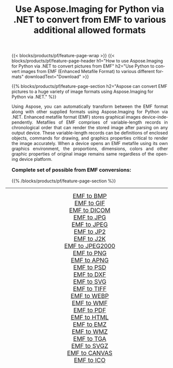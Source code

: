 ﻿---
title: Use Aspose.Imaging for Python via .NET to convert from EMF to various additional allowed formats 
weight: 3920
url: /python-net/conversion/from/emf/ 
lang: en
langdirlevel: 2
locales: zh-hans,ja,it,ru,de,es,fr,nl,id,lt,pl,pt,vi,tr,ko,zh-hant,ar,hi,th,sv,cs,uk,he
description: You can quickly transform from EMF(Enhanced Metafile Format) into various formats using Aspose.Imaging for Python via .NET.
---

{{< blocks/products/pf/feature-page-wrap >}}
{{< blocks/products/pf/feature-page-header h1="How to use Aspose.Imaging for Python via .NET to convert pictures from EMF" h2="Use Python to convert images from EMF (Enhanced Metafile Format) to various different formats" downloadText="Download" >}}


{{% blocks/products/pf/feature-page-section  h2="Aspose can convert EMF pictures to a huge variety of image formats using Aspose.Imaging for Python via .NET." %}}
<p align=justify>Using Aspose, you can automatically transform between the EMF format along with other supplied formats using Aspose.Imaging for Python via .NET. Enhanced metafile format (EMF) stores graphical images device-independently. Metafiles of EMF comprises of variable-length records in chronological order that can render the stored image after parsing on any output device. These variable-length records can be definitions of enclosed objects, commands for drawing, and graphics properties critical to render the image accurately. When a device opens an EMF metafile using its own graphics environment, the proportions, dimensions, colors and other graphic properties of original image remains same regardless of the opening device platform.</p>
<h3 style="margin-top:16px;">
Complete set of possible from EMF conversions:
</h3>
{{% /blocks/products/pf/feature-page-section %}}
<div class="container-fluid productfamilypage bg-gray">
    <div class="convertypes bg-gray agp-content section">
        <div class="container">
		<hr style="margin-left:-20px;"/>
		<div class="row other-converters" style="gap: 10px;font-size: 19px;text-align:center;">
		    <div class='col-md-3 other-converter remove-lp remove-rp'><a href="/imaging/python-net/conversion/emf-to-bmp/" style="padding:15px;">EMF to BMP</a></div><div class='col-md-3 other-converter remove-lp remove-rp'><a href="/imaging/python-net/conversion/emf-to-gif/" style="padding:15px;">EMF to GIF</a></div><div class='col-md-3 other-converter remove-lp remove-rp'><a href="/imaging/python-net/conversion/emf-to-dicom/" style="padding:15px;">EMF to DICOM</a></div><div class='col-md-3 other-converter remove-lp remove-rp'><a href="/imaging/python-net/conversion/emf-to-jpg/" style="padding:15px;">EMF to JPG</a></div><div class='col-md-3 other-converter remove-lp remove-rp'><a href="/imaging/python-net/conversion/emf-to-jpeg/" style="padding:15px;">EMF to JPEG</a></div><div class='col-md-3 other-converter remove-lp remove-rp'><a href="/imaging/python-net/conversion/emf-to-jp2/" style="padding:15px;">EMF to JP2</a></div><div class='col-md-3 other-converter remove-lp remove-rp'><a href="/imaging/python-net/conversion/emf-to-j2k/" style="padding:15px;">EMF to J2K</a></div><div class='col-md-3 other-converter remove-lp remove-rp'><a href="/imaging/python-net/conversion/emf-to-jpeg2000/" style="padding:15px;">EMF to JPEG2000</a></div><div class='col-md-3 other-converter remove-lp remove-rp'><a href="/imaging/python-net/conversion/emf-to-png/" style="padding:15px;">EMF to PNG</a></div><div class='col-md-3 other-converter remove-lp remove-rp'><a href="/imaging/python-net/conversion/emf-to-apng/" style="padding:15px;">EMF to APNG</a></div><div class='col-md-3 other-converter remove-lp remove-rp'><a href="/imaging/python-net/conversion/emf-to-psd/" style="padding:15px;">EMF to PSD</a></div><div class='col-md-3 other-converter remove-lp remove-rp'><a href="/imaging/python-net/conversion/emf-to-dxf/" style="padding:15px;">EMF to DXF</a></div><div class='col-md-3 other-converter remove-lp remove-rp'><a href="/imaging/python-net/conversion/emf-to-svg/" style="padding:15px;">EMF to SVG</a></div><div class='col-md-3 other-converter remove-lp remove-rp'><a href="/imaging/python-net/conversion/emf-to-tiff/" style="padding:15px;">EMF to TIFF</a></div><div class='col-md-3 other-converter remove-lp remove-rp'><a href="/imaging/python-net/conversion/emf-to-webp/" style="padding:15px;">EMF to WEBP</a></div><div class='col-md-3 other-converter remove-lp remove-rp'><a href="/imaging/python-net/conversion/emf-to-wmf/" style="padding:15px;">EMF to WMF</a></div><div class='col-md-3 other-converter remove-lp remove-rp'><a href="/imaging/python-net/conversion/emf-to-pdf/" style="padding:15px;">EMF to PDF</a></div><div class='col-md-3 other-converter remove-lp remove-rp'><a href="/imaging/python-net/conversion/emf-to-html/" style="padding:15px;">EMF to HTML</a></div><div class='col-md-3 other-converter remove-lp remove-rp'><a href="/imaging/python-net/conversion/emf-to-emz/" style="padding:15px;">EMF to EMZ</a></div><div class='col-md-3 other-converter remove-lp remove-rp'><a href="/imaging/python-net/conversion/emf-to-wmz/" style="padding:15px;">EMF to WMZ</a></div><div class='col-md-3 other-converter remove-lp remove-rp'><a href="/imaging/python-net/conversion/emf-to-tga/" style="padding:15px;">EMF to TGA</a></div><div class='col-md-3 other-converter remove-lp remove-rp'><a href="/imaging/python-net/conversion/emf-to-svgz/" style="padding:15px;">EMF to SVGZ</a></div><div class='col-md-3 other-converter remove-lp remove-rp'><a href="/imaging/python-net/conversion/emf-to-canvas/" style="padding:15px;">EMF to CANVAS</a></div><div class='col-md-3 other-converter remove-lp remove-rp'><a href="/imaging/python-net/conversion/emf-to-ico/" style="padding:15px;">EMF to ICO</a></div>
                </div>
        </div>
    </div>
</div>
<br/>

